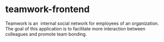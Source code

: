 # teamwork-frontend
Teamwork is an ​ internal social network for employees of an organization. The goal of this application is to facilitate more interaction between colleagues and promote team bonding.
